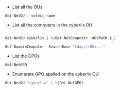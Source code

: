 - List all the OUs

```powershell
Get-NetOU | select name
```

- List all the computers in the cyberlix OU

```powershell

Get-NetOU cyberlix | %{Get-NetComputer -ADSPath $_}

Get-DomainComputer -SearchBase "ldap://OU=..."

```
- List the GPOs

```powershell
Get-NetGPO
```
- Enumerate GPO applied on the cyberlix OU

```powershell
Get-NetOU "cyberlix" | %{Get-NetGPO}
```

